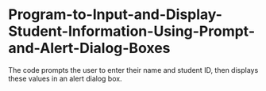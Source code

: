 # Program-to-Input-and-Display-Student-Information-Using-Prompt-and-Alert-Dialog-Boxes

The code prompts the user to enter their name and student ID, then displays these values in an alert dialog box.

